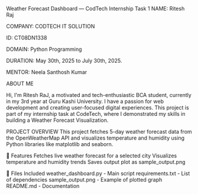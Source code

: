 Weather Forecast Dashboard — CodTech Internship Task 1
NAME: Ritesh Raj

COMPANY: CODTECH IT SOLUTION

ID: CT08DN1338

DOMAIN: Python Programming

DURATION: May 30th, 2025 to July 30th, 2025.

MENTOR: Neela Santhosh Kumar

ABOUT ME

Hi, I'm Ritesh RaJ, a motivated and tech-enthusiastic BCA student, currently in my 3rd year at Guru Kashi University. I have a passion for web development and creating user-focused digital experiences. This project is part of my internship task at CodeTech, where I demonstrated my skills in building a Weather Forecast Visualization.

PROJECT OVERVIEW
This project fetches 5-day weather forecast data from the OpenWeatherMap API and visualizes temperature and humidity using Python libraries like matplotlib and seaborn.

🔧 Features
Fetches live weather forecast for a selected city
Visualizes temperature and humidity trends
Saves output plot as sample_output.png

📁 Files Included
weather_dashboard.py - Main script
requirements.txt - List of dependencies
sample_output.png - Example of plotted graph
README.md - Documentation
